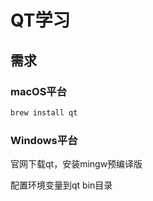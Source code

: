 # QT学习

## 需求
### macOS平台
```zsh
brew install qt
```
### Windows平台
官网下载qt，安装mingw预编译版

配置环境变量到qt bin目录
